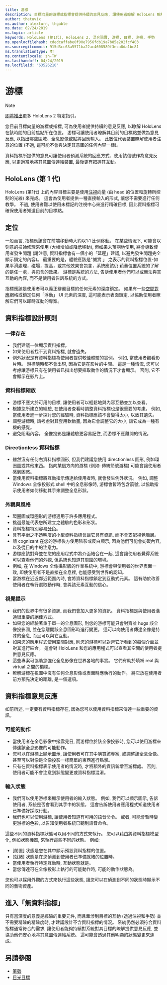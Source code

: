 ```yaml
---
title: 游標
description: 目標向量的游標或指標會提供持續的意見反應, 讓使用者瞭解 HoloLens 瞭解其意圖。
author: thetuvix
ms.author: alexturn, thgable
ms.date: 02/24/2019
ms.topic: article
keywords: HoloLens (第1代), HoloLens 2, 混合現實, 游標, 目標, 注視, 手勢
ms.openlocfilehash: cdedcaffabe0f90e7956fdb19a7b85e202fcf403
ms.sourcegitcommit: 915d3cc63a5571ba22ac4608589f3eca8da1bc81
ms.translationtype: MT
ms.contentlocale: zh-TW
ms.lasthandoff: 04/24/2019
ms.locfileid: "63526210"
---
```

# <a name="cursors"></a>游標

> [!NOTE]
> [即將推出](index.md#news-and-notes)更多 HoloLens 2 特定指引。


您目前目標向量的游標或指標, 可為使用者提供持續的意見反應, 以瞭解 HoloLens 在該時間的目前焦點所在位置。 游標可讓使用者瞭解其目前的目標點並做為意見反應, 以指出哪些區域、全息影像或點將回應輸入。 此數位代表裝置瞭解使用者注意的位置 (不過, 這可能不會與決定其意圖的任何內容一樣)。

資料指標所提供的意見可讓使用者預測系統的回應方式、使用該信號作為意見反應, 以更適當地將其意圖傳達給裝置, 最後更有把握其互動。

## <a name="hololens-1st-gen"></a>HoloLens (第 1 代)

HoloLens (第1代) 上的內容目標主要是使用[注視](gaze.md)向量 (由 head 的位置和旋轉所控制的光線) 來完成。 這會為使用者提供一種直接輸入的形式, 讓您不需要進行任何教學。 不過, 使用者難以使用未標記的注視中心來進行精確目標, 因此資料指標可確保使用者知道目前的目標點。 


## <a name="positioning"></a>定位

一般而言, 指標應該會在前端移動時大約以1:1 比例移動。 在某些情況下, 可能會以刻意的技師修理來使用 (大幅增加或降低移動), 但如果未預期地使用, 將會導致使用者發生問題 (請注意, 資料指標會有一個小的「延遲」建議, 以避免發生問題完全顯示鎖定的內容)。 最重要的是，體驗應該是"誠實 」 之表示的資料指標位置-如果平滑處理，磁場，提高，或其他效果會包含，系統應該仍 蒩蕡位置系統的了解的是任一處，與包含的效果。 游標是系統的方法, 告訴使用者他們可以或無法與其互動的內容, 而不是使用者告訴系統的方式。

指標應該是使用者可以義正辭嚴目標的任何元素的深度鎖定。 如果有一些[空間對應](spatial-mapping.md)網格或鎖定任何「浮動」 UI 元素的深度, 這可能表示表面鎖定, 以協助使用者瞭解它們可以即時互動的專案。

## <a name="cursor-design-principles"></a>資料指標設計原則

### <a name="always-present"></a>一律存在
* 我們建議一律顯示資料指標。
* 如果使用者找不到資料指標, 就會遺失。
* 例外狀況是有資料指標為使用者提供較佳體驗的實例。 例如, 當使用者觀看影片時。 游標隨時都不會出現, 因為它是在影片的中間。 這是一種情況, 您可以考慮讓游標只有在使用者已指出想要採取動作的情況下才會顯示。 否則, 它不會顯示在影片上。

### <a name="cursor-scale"></a>資料指標縮放
* 游標不應大於可用的目標, 讓使用者可以輕鬆地與內容互動並加以查看。
* 根據您所建立的經驗, 在使用者查看時調整資料指標也是很重要的考慮。 例如, 當使用者進一步探討您的經驗時, 資料指標應該不會變得太小, 以致其遺失。
* 調整游標時, 請考慮對其套用軟動畫, 因為它會調整它的大小, 讓它成為一種有機的感覺。
* 避免阻礙內容。 全像投影是讓體驗更容易記住, 而游標不應離開的情況。

### <a name="directionless-cursor"></a>Directionless 資料指標
* 雖然沒有任何右資料指標圖形, 但我們建議您使用 directionless 圖形, 例如環圈圖或其他東西。 指向某個方向的游標 (例如: 傳統箭號游標) 可能會讓使用者感到困惑。
* 當使用資料指標將互動指示傳達給使用者時, 就會發生例外狀況。 例如, 調整 Windows 全像投影式 shell 中的全息影像時, 游標會暫時包含箭號, 以協助指示使用者如何移動其手來調整全息形狀。

### <a name="look-and-feel"></a>外觀與風格
* 環圈圖或環圈形的游標適用于許多應用程式。
* 挑選最能代表您所建立之體驗的色彩和形狀。
* 資料指標特別容易[分色](hologram-stability.md#color-separation)。
* 具有平衡之不透明度的小型資料指標會讓它具有資訊, 而不會支配視覺階層。
* 請 cognizant 在您的游標後方使用陰影或反白顯示, 因為他們可能會妨礙內容, 以及從目的中的注意力。
* 游標應該對齊並在您的應用程式中將介面結合在一起, 這會讓使用者覺得系統可以查看他們的外觀, 但系統也知道其周圍的環境。
* 例如, 在 Windows 全像攝影版的作業系統中, 游標會與使用者的世界表面一致, 即使使用者不是直接在全息裡, 也能感受到世界的認知。
* 當游標在近近鄰近範圍內時, 會將資料指標鎖定到互動式元素。 這有助於改善使用者在執行選取動作時, 會與該元素互動的信心。

### <a name="visual-cues"></a>視覺提示
* 我們的世界中有很多資訊, 而我們會加入更多的資訊。 資料指標是與使用者溝通很重要的絕佳方式。
* 如果您的經驗著重于單一的全息圖形, 則您的游標可能只會對齊並 hugs 該全像投影圖, 並在您離開該全息圖形時進行變更。 這可以向使用者傳達全像是特殊的全息, 而且可以與它互動。
* 如果您的應用程式使用空間對應, 則您的游標可以對齊它所看到的每個介面並對其進行結合。 這會對 HoloLens 和您的應用程式可以查看其空間的使用者提供意見反應。
* 這些專案可協助您強化全息影像在世界各地的事實。 它們有助於填補 real 與 virtual 之間的橋樑。
* 瞭解游標在視圖中沒有任何全息影像或表面時應執行的動作。 將它放在使用者前方預先決定的距離, 是一個選項。

## <a name="cursor-feedback"></a>資料指標意見反應

如前所述, 一定要有資料指標存在, 因為您可以使用資料指標來傳達一些重要的資訊。

### <a name="possible-actions"></a>可能的動作
* 當使用者在全息影像中撥雲見日, 而游標位於該全像投影時, 您可以使用游標來傳達該全息影像的可能動作。
* 您可以在游標上顯示圖示, 讓使用者可在其中購買該專案, 或調整該全息全像。 甚至可以對像是全像投影一樣簡單的東西進行點擊。
* 只有在資料指標表示使用者的情況時, 才將額外的資訊新增至游標處。 否則, 使用者可能不會注意到狀態變更或資料指標混淆。

### <a name="input-state"></a>輸入狀態
* 我們可以使用游標來顯示使用者的輸入狀態。 例如, 我們可以顯示圖示, 告訴使用者, 系統是否會看到其手中的狀態。 這會告訴使用者應用程式知道使用者已準備好採取行動。
* 我們也可以使用游標, 讓使用者知道有可用的語音命令。 或者, 可能會暫時變更游標的色彩, 以告知使用者系統已聽到語音命令。

這些不同的資料指標狀態可以用不同的方式來執行。 您可以藉由將資料指標模型化, 例如狀態機器, 來執行這些不同的狀態。 例如:
* [閒置] 狀態是您在其中顯示預設資料指標的位置。
* [就緒] 狀態是在您偵測到使用者已準備就緒的位置時。
* 當使用者執行特定互動時, 互動狀態就是。
* 當您傳達可在全像投影上執行的可能動作時, 可能的動作狀態為。

您也可以採用外觀的方式來執行這些狀態, 讓您可以在偵測到不同的狀態時顯示不同的藝術資產。

## <a name="going-cursor-free"></a>進入「無資料指標」

只有當深度的意義是經驗的重要元件, 而且牽涉到目標的互動 (透過注視和手勢) 並不需要精確的精確度時, 才建議設計不含資料指標的情況。 系統仍然必須符合資料指標通常符合的需求, 讓使用者能夠持續對系統對其目標的瞭解提供意見反應, 並協助他們安心地將其意圖傳達給系統。 這可能會透過其他明顯的狀態變更來達成。

## <a name="see-also"></a>另請參閱
* [筆勢](gestures.md)
* [目光目標](gaze-targeting.md)
